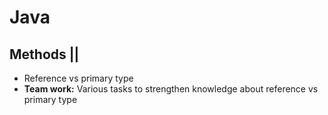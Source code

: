 # Java
## Methods ||

- Reference vs primary type
- __Team work:__ Various tasks to strengthen knowledge about reference vs primary type
